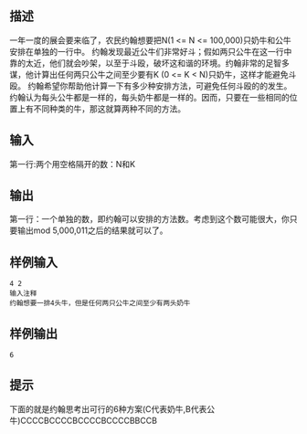 ## 描述


一年一度的展会要来临了，农民约翰想要把N(1 <= N <= 100,000)只奶牛和公牛安排在单独的一行中。 约翰发现最近公牛们非常好斗；假如两只公牛在这一行中靠的太近，他们就会吵架，以至于斗殴，破坏这和谐的环境。约翰非常的足智多谋，他计算出任何两只公牛之间至少要有K (0 <= K < N)只奶牛，这样才能避免斗殴。 约翰希望你帮助他计算一下有多少种安排方法，可避免任何斗殴的的发生。约翰认为每头公牛都是一样的，每头奶牛都是一样的。因而，只要在一些相同的位置上有不同种类的牛，那这就算两种不同的方法。 

## 输入


第一行:两个用空格隔开的数：N和K 

## 输出


第一行：一个单独的数，即约翰可以安排的方法数。考虑到这个数可能很大，你只要输出mod 5,000,011之后的结果就可以了。 

## 样例输入


```
4 2
输入注释
约翰想要一排4头牛，但是任何两只公牛之间至少有两头奶牛
```


## 样例输出


```
6
```


## 提示


下面的就是约翰思考出可行的6种方案(C代表奶牛,B代表公牛)CCCCBCCCCBCCCCBCCCCBBCCB

